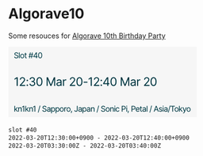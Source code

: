 # Algorave10

Some resouces for [Algorave 10th Birthday Party](https://ten.algorave.com/)

<img src="image/ss_slot40.png" width="380" height="142" />

```
slot #40 
2022-03-20T12:30:00+0900 - 2022-03-20T12:40:00+0900
2022-03-20T03:30:00Z - 2022-03-20T03:40:00Z
```
